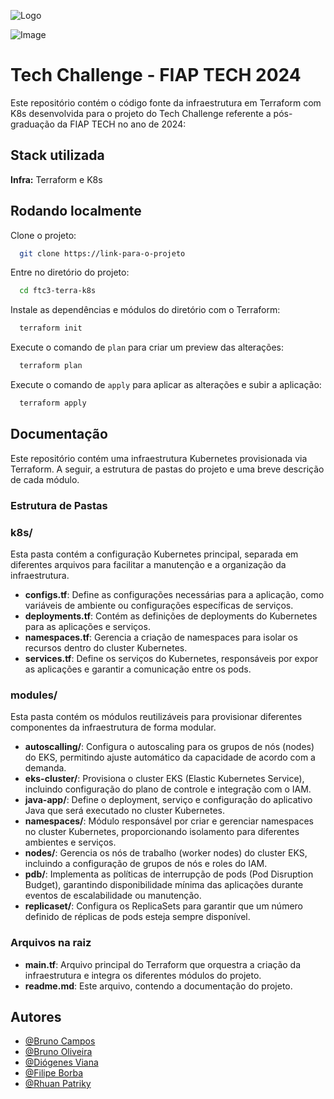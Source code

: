 ![Logo](https://avatars.githubusercontent.com/u/79948663?s=200&v=4)

![Image](https://drive.google.com/file/d/10Rrs_tnpJ7kEE6-QGe7lWuGOyh-6f0gU/)

# Tech Challenge - FIAP TECH 2024

Este repositório contém o código fonte da infraestrutura em Terraform com K8s desenvolvida para o projeto do Tech Challenge referente a pós-graduação da FIAP TECH no ano de 2024:

## Stack utilizada

**Infra:** Terraform e K8s

## Rodando localmente

Clone o projeto:

```bash
  git clone https://link-para-o-projeto
```

Entre no diretório do projeto:

```bash
  cd ftc3-terra-k8s
```

Instale as dependências e módulos do diretório com o Terraform:

```bash
  terraform init
```

Execute o comando de `plan` para criar um preview das alterações:

```bash
  terraform plan
```

Execute o comando de `apply` para aplicar as alterações e subir a aplicação:

```bash
  terraform apply
```

## Documentação

Este repositório contém uma infraestrutura Kubernetes provisionada via Terraform. A seguir, a estrutura de pastas do projeto e uma breve descrição de cada módulo.

### Estrutura de Pastas

### k8s/

Esta pasta contém a configuração Kubernetes principal, separada em diferentes arquivos para facilitar a manutenção e a organização da infraestrutura.

-  **configs.tf**: Define as configurações necessárias para a aplicação, como variáveis de ambiente ou configurações específicas de serviços.
-  **deployments.tf**: Contém as definições de deployments do Kubernetes para as aplicações e serviços.
-  **namespaces.tf**: Gerencia a criação de namespaces para isolar os recursos dentro do cluster Kubernetes.
-  **services.tf**: Define os serviços do Kubernetes, responsáveis por expor as aplicações e garantir a comunicação entre os pods.

### modules/

Esta pasta contém os módulos reutilizáveis para provisionar diferentes componentes da infraestrutura de forma modular.

-  **autoscalling/**: Configura o autoscaling para os grupos de nós (nodes) do EKS, permitindo ajuste automático da capacidade de acordo com a demanda.
-  **eks-cluster/**: Provisiona o cluster EKS (Elastic Kubernetes Service), incluindo configuração do plano de controle e integração com o IAM.
-  **java-app/**: Define o deployment, serviço e configuração do aplicativo Java que será executado no cluster Kubernetes.
-  **namespaces/**: Módulo responsável por criar e gerenciar namespaces no cluster Kubernetes, proporcionando isolamento para diferentes ambientes e serviços.
-  **nodes/**: Gerencia os nós de trabalho (worker nodes) do cluster EKS, incluindo a configuração de grupos de nós e roles do IAM.
-  **pdb/**: Implementa as políticas de interrupção de pods (Pod Disruption Budget), garantindo disponibilidade mínima das aplicações durante eventos de escalabilidade ou manutenção.
-  **replicaset/**: Configura os ReplicaSets para garantir que um número definido de réplicas de pods esteja sempre disponível.

### Arquivos na raiz

-  **main.tf**: Arquivo principal do Terraform que orquestra a criação da infraestrutura e integra os diferentes módulos do projeto.
-  **readme.md**: Este arquivo, contendo a documentação do projeto.

## Autores

-  [@Bruno Campos](https://github.com/brunocamposousa)
-  [@Bruno Oliveira](https://github.com/bgoulart)
-  [@Diógenes Viana](https://github.com/diogenesviana)
-  [@Filipe Borba](https://www.github.com/filipexxborba)
-  [@Rhuan Patriky](https://github.com/rhuanpk)
